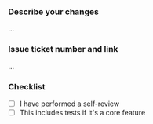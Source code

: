 ### Describe your changes
...

### Issue ticket number and link
...

### Checklist
- [ ] I have performed a self-review
- [ ] This includes tests if it's a core feature
